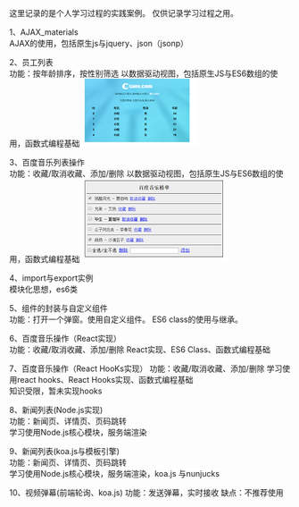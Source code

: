 这里记录的是个人学习过程的实践案例。
仅供记录学习过程之用。  

1、AJAX_materials  
AJAX的使用，包括原生js与jquery、json（jsonp）  

2、员工列表  
功能：按年龄排序，按性别筛选
以数据驱动视图，包括原生JS与ES6数组的使用，函数式编程基础
![](./员工列表/images/demo.png)
  
3、百度音乐列表操作  
功能：收藏/取消收藏、添加/删除
以数据驱动视图，包括原生JS与ES6数组的使用，函数式编程基础
![](./百度音乐/demo.png)
  
4、import与export实例  
模块化思想，es6类  
  
5、组件的封装与自定义组件  
功能：打开一个弹窗。使用自定义组件。
ES6 class的使用与继承。  
  
6、百度音乐操作（React实现）  
功能：收藏/取消收藏、添加/删除
React实现、ES6 Class、函数式编程基础  
  
7、百度音乐操作（React HooKs实现）
功能：收藏/取消收藏、添加/删除
学习使用react hooks、React Hooks实现、函数式编程基础  
知识受限，暂未实现hooks  

8、新闻列表(Node.js实现)  
功能：新闻页、详情页、页码跳转  
学习使用Node.js核心模块，服务端渲染  
  
9、新闻列表(koa.js与模板引擎)  
功能：新闻页、详情页、页码跳转  
学习使用Node.js核心模块，服务端渲染，koa.js 与nunjucks  

10、视频弹幕(前端轮询、koa.js)
功能：发送弹幕，实时接收
缺点：不推荐使用

